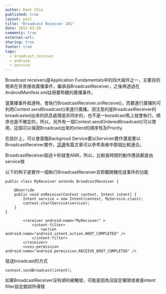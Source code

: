 ```yaml
---
author: Kent Chiu
published: true
layout: post
title: "Broadcast Receiver 101"
date: 2012-03-20
comments: true
external-url:
sharing: true
footer: true
tags:
  - broadcast_receiver
  - android
  - service
---
```





Broadcast receivers是Application
Fundamentals中的四大組件之一，主要目的用來在背景接收廣播事件，繼承自BroadcastReceiver，之後再透過在AndroidManifest.xml註冊要聆聽的廣播事件。

當廣播事件抵達時，會執行BroadcastReceiver.onReceive()，而要進行廣播則可利用Context.sendBroadcast()來進行廣播。須注意的是BroadcastReceiver的broadcasted出來的訊息處理是非同步的，也不是一boradcast馬上就會執行，順序也是不確定的，所以，另外有一個Context.sendOrderedBroadcast()可以使用，這個可以保證Broadcast出來的intent的順序性及Priority.

在設計上，可以會面臨Backgroud
Service要以Servicen實作還是要以BroadcastReceiver實作，[這邊](http://developer.android.com/resources/articles/multitasking-android-way.html "http://developer.android.com/resources/articles/multitasking-android-way.html")有篇文章可以參考兩者中那個比較適合。

BroadcastReceiver超過十秒就會ANR，所以，比較長時間的動作應該都是由service做

以下的例子是實作一個執行BroadcastReceiver去聆聽開機完成事件的功能


```
public class MyReceiver extends BroadcastReceiver {
 
    @Override
    public void onReceive(Context context, Intent intent) {
        Intent service = new Intent(context, MyService.class);
        context.startService(service);
    }
}

```



```
        <receiver android:name="MyReciever" >
            <intent-filter>
                <action android:name="android.intent.action.BOOT_COMPLETED" />
            </intent-filter>
        </receiver>
        <uses-permission android:name="android.permission.RECEIVE_BOOT_COMPLETED" />

```

發送broadcast的方式


```
context.sendBroadcast(intent);

```

如果BroadcastReceiver沒有順利被觸發，可能是因為沒設定權限或者是intent
filter設定錯誤所導致


